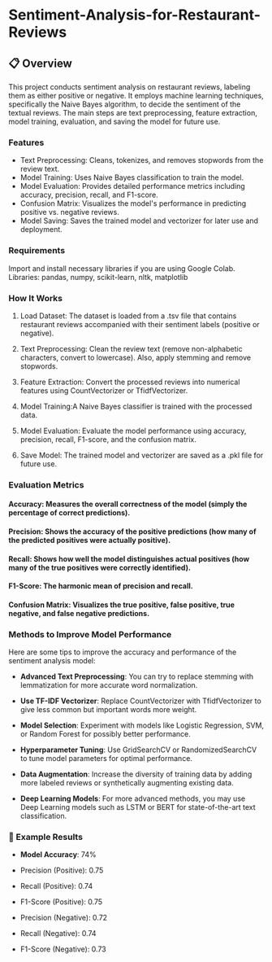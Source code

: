 # Sentiment-Analysis-for-Restaurant-Reviews

## 📋 Overview

This project conducts sentiment analysis on restaurant reviews, labeling them as either positive or negative. It employs machine learning techniques, specifically the Naive Bayes algorithm, to decide the sentiment of the textual reviews. The main steps are text preprocessing, feature extraction, model training, evaluation, and saving the model for future use.

### Features

- Text Preprocessing: Cleans, tokenizes, and removes stopwords from the review text.
- Model Training: Uses Naive Bayes classification to train the model.
- Model Evaluation: Provides detailed performance metrics including accuracy, precision, recall, and F1-score.
- Confusion Matrix: Visualizes the model's performance in predicting positive vs. negative reviews.
- Model Saving: Saves the trained model and vectorizer for later use and deployment.

### Requirements

Import and install necessary libraries if you are using Google Colab.
Libraries: pandas, numpy, scikit-learn, nltk, matplotlib

### How It Works

1. Load Dataset: The dataset is loaded from a .tsv file that contains restaurant reviews accompanied with their sentiment labels (positive or negative).

2. Text Preprocessing: Clean the review text (remove non-alphabetic characters, convert to lowercase). Also, apply stemming and remove stopwords.

3. Feature Extraction: Convert the processed reviews into numerical features using CountVectorizer or TfidfVectorizer.

4. Model Training:A Naive Bayes classifier is trained with the processed data.

5. Model Evaluation: Evaluate the model performance using accuracy, precision, recall, F1-score, and the confusion matrix.

6. Save Model: The trained model and vectorizer are saved as a .pkl file for future use.

### Evaluation Metrics

#### Accuracy: Measures the overall correctness of the model (simply the percentage of correct predictions).
#### Precision: Shows the accuracy of the positive predictions (how many of the predicted positives were actually positive).
#### Recall: Shows how well the model distinguishes actual positives (how many of the true positives were correctly identified).
#### F1-Score: The harmonic mean of precision and recall.
#### Confusion Matrix: Visualizes the true positive, false positive, true negative, and false negative predictions.

### Methods to Improve Model Performance

Here are some tips to improve the accuracy and performance of the sentiment analysis model:

- **Advanced Text Preprocessing**:
You can try to replace stemming with lemmatization for more accurate word normalization.

- **Use TF-IDF Vectorizer**:
Replace CountVectorizer with TfidfVectorizer to give less common but important words more weight.

- **Model Selection**:
Experiment with models like Logistic Regression, SVM, or Random Forest for possibly better performance.

- **Hyperparameter Tuning**:
Use GridSearchCV or RandomizedSearchCV to tune model parameters for optimal performance.

- **Data Augmentation**:
Increase the diversity of training data by adding more labeled reviews or synthetically augmenting existing data.

- **Deep Learning Models**:
For more advanced methods, you may use Deep Learning models such as LSTM or BERT for state-of-the-art text classification.

### 📝 Example Results
- **Model Accuracy**: 74%

- Precision (Positive): 0.75
- Recall (Positive): 0.74
- F1-Score (Positive): 0.75
- Precision (Negative): 0.72
- Recall (Negative): 0.74
- F1-Score (Negative): 0.73


